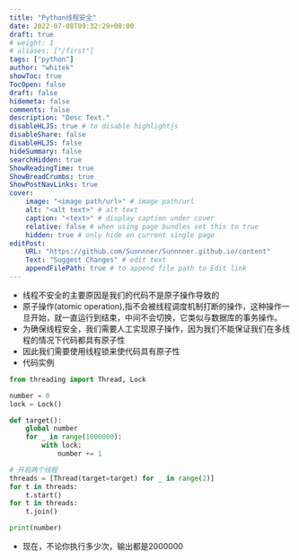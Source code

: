 ```yaml
---
title: "Python线程安全"
date: 2022-07-08T09:32:29+08:00
draft: true
# weight: 1
# aliases: ["/first"]
tags: ["python"]
author: "whitek"
showToc: true
TocOpen: false
draft: false
hidemeta: false
comments: false
description: "Desc Text."
disableHLJS: true # to disable highlightjs
disableShare: false
disableHLJS: false
hideSummary: false
searchHidden: true
ShowReadingTime: true
ShowBreadCrumbs: true
ShowPostNavLinks: true
cover:
    image: "<image path/url>" # image path/url
    alt: "<alt text>" # alt text
    caption: "<text>" # display caption under cover
    relative: false # when using page bundles set this to true
    hidden: true # only hide on current single page
editPost:
    URL: "https://github.com/Sunnnner/Sunnnner.github.io/content"
    Text: "Suggest Changes" # edit text
    appendFilePath: true # to append file path to Edit link
---
```



- 线程不安全的主要原因是我们的代码不是原子操作导致的
- 原子操作(atomic operation),指不会被线程调度机制打断的操作，这种操作一旦开始，就一直运行到结束，中间不会切换，它类似与数据库的事务操作。
- 为确保线程安全，我们需要人工实现原子操作，因为我们不能保证我们在多线程的情况下代码都具有原子性
- 因此我们需要使用线程锁来使代码具有原子性
- 代码实例

```python
from threading import Thread, Lock

number = 0
lock = Lock()

def target():
    global number
    for _ in range(1000000):
        with lock:
            number += 1

# 开启两个线程
threads = [Thread(target=target) for _ in range(2)]
for t in threads:
    t.start()
for t in threads:
    t.join()

print(number)

```
- 现在，不论你执行多少次，输出都是2000000
